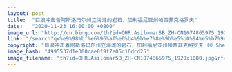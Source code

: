 ```yaml
---
layout: post
title:  "巨浪冲击着阿斯洛玛尔州立海滩的岩石，加利福尼亚州帕西菲克格罗夫"
date:   "2020-11-23 16:00:00 +0800"
image_url: "http://cn.bing.com/th?id=OHR.AsilomarSB_ZH-CN1074865975_1920x1080.jpg&rf=LaDigue_1920x1080.jpg&pid=hp"
link: "/search?q=%e9%98%bf%e6%96%af%e6%b4%9b%e7%8e%9b%e5%b0%94%e5%b7%9e%e7%ab%8b%e6%b5%b7%e6%bb%a9&form=hpcapt&mkt=zh-cn"
copyright: "巨浪冲击着阿斯洛玛尔州立海滩的岩石，加利福尼亚州帕西菲克格罗夫 (© Sheila Haddad/Danita Delimont)"
image_hash: "4995537d1e300cae0f9f7e05d16dcd25"
image_filename: "th?id=OHR.AsilomarSB_ZH-CN1074865975_1920x1080.jpg&rf=LaDigue_1920x1080.jpg&pid=hp"
---
```

